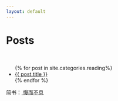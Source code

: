 ```yaml
---
layout: default
---
```

 <h1 class="page-heading">Posts</h1>

  <br>
<ul>
  {% for post in site.categories.reading%}
    <li>
      <a href="{{ post.url }}">{{ post.title }}</a>
    </li>
  {% endfor %}
</ul>
  <p class="rss-subscribe">简书：<a href="http://www.jianshu.com/users/a1885eca3c20/latest_articles"> 慢而不息</a></p>
